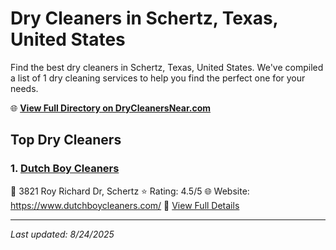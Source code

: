 # Dry Cleaners in Schertz, Texas, United States

Find the best dry cleaners in Schertz, Texas, United States. We've compiled a list of 1 dry cleaning services to help you find the perfect one for your needs.

🌐 **[View Full Directory on DryCleanersNear.com](https://drycleanersnear.com/city/US/Texas/Schertz)**

## Top Dry Cleaners

### 1. [Dutch Boy Cleaners](https://drycleanersnear.com/dryCleaner/689bf21e010bf80bea4b0754/dutch-boy-cleaners)
📍 3821 Roy Richard Dr, Schertz
⭐ Rating: 4.5/5
🌐 Website: https://www.dutchboycleaners.com/
🔗 [View Full Details](https://drycleanersnear.com/dryCleaner/689bf21e010bf80bea4b0754/dutch-boy-cleaners)


---

*Last updated: 8/24/2025*
